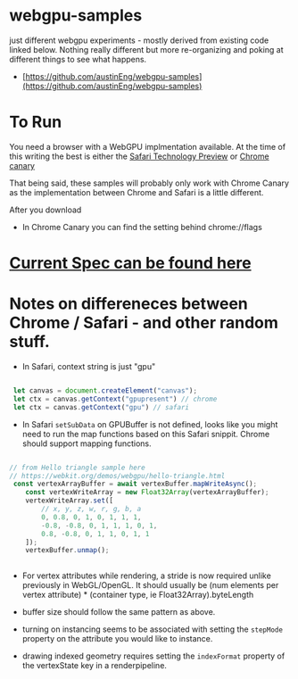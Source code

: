 # webgpu-samples
just different webgpu experiments - mostly derived from existing code linked below. Nothing really different but more re-organizing and poking at different things to see what happens. 

* [https://github.com/austinEng/webgpu-samples](https://github.com/austinEng/webgpu-samples)

To Run 
===== 
You need a browser with a WebGPU implmentation available. At the time of this writing the best is either the [Safari Technology Preview](https://developer.apple.com/safari/download/) or 
[Chrome canary](https://www.google.com/chrome/canary/)

That being said, these samples will probably only work with Chrome Canary as the implementation between Chrome and Safari is a little different.

After you download 
* In Chrome Canary you can find the setting behind chrome://flags


[Current Spec can be found here](https://gpuweb.github.io/gpuweb/)
====

Notes on differeneces between Chrome / Safari - and other random stuff. 
===
* In Safari, context string is just "gpu" 
```javascript 

 let canvas = document.createElement("canvas");
 let ctx = canvas.getContext("gpupresent") // chrome 
 let ctx = canvas.getContext("gpu") // safari


```
* In Safari `setSubData` on GPUBuffer is not defined, looks like you might need to run the map functions based on this Safari snippit. Chrome should support mapping functions.
```javascript 

// from Hello triangle sample here 
// https://webkit.org/demos/webgpu/hello-triangle.html
 const vertexArrayBuffer = await vertexBuffer.mapWriteAsync();
    const vertexWriteArray = new Float32Array(vertexArrayBuffer);
    vertexWriteArray.set([
        // x, y, z, w, r, g, b, a
        0, 0.8, 0, 1, 0, 1, 1, 1,
        -0.8, -0.8, 0, 1, 1, 1, 0, 1,
        0.8, -0.8, 0, 1, 1, 0, 1, 1
    ]);
    vertexBuffer.unmap();
    
```


* For vertex attributes while rendering, a stride is now required unlike previously in WebGL/OpenGL. It should usually be (num elements per vertex attribute) * (container type, ie Float32Array).byteLength

* buffer size should follow the same pattern as above.

* turning on instancing seems to be associated with setting the `stepMode` property on the attribute you would like to instance. 

* drawing indexed geometry requires setting the `indexFormat` property of the vertexState key in a renderpipeline. 
